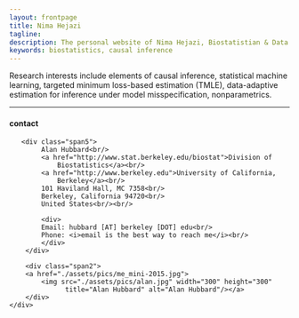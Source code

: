 ```yaml
---
layout: frontpage
title: Nima Hejazi
tagline:
description: The personal website of Nima Hejazi, Biostatistian & Data Scientist
keywords: biostatistics, causal inference
---
```


Research interests include elements of causal inference, statistical machine
learning, targeted minimum loss-based estimation (TMLE), data-adaptive
estimation for inference under model misspecification, nonparametrics.

---
<div class="container">
<h4><a name="contact"></a>contact</h4>
    <div class="row-fluid">

       <div class="span5">
            Alan Hubbard<br/>
            <a href="http://www.stat.berkeley.edu/biostat">Division of
                Biostatistics</a><br/>
            <a href="http://www.berkeley.edu">University of California,
                Berkeley</a><br/>
            101 Haviland Hall, MC 7358<br/>
            Berkeley, California 94720<br/>
            United States<br/><br/>

            <div>
            Email: hubbard [AT] berkeley [DOT] edu<br/>
            Phone: <i>email is the best way to reach me</i><br/>
            </div>
        </div>

        <div class="span2">
        <a href="./assets/pics/me_mini-2015.jpg">
            <img src="./assets/pics/alan.jpg" width="300" height="300"
                  title="Alan Hubbard" alt="Alan Hubbard"/></a>
        </div>
    </div>
</div>
